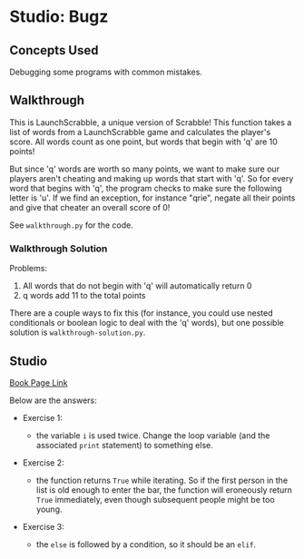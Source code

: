 # Studio: Bugz

## Concepts Used

Debugging some programs with common mistakes.

## Walkthrough

This is LaunchScrabble, a unique version of Scrabble! This function takes a list of words from a LaunchScrabble game and calculates the player's score. All words count as one point, but words that begin with 'q' are 10 points!

But since 'q' words are worth so many points, we want to make sure our players aren't cheating and making up words that start with 'q'. So for every word that begins with 'q', the program checks to make sure the following letter is 'u'. If we find an exception, for instance "qrie", negate all their points and give that cheater an overall score of 0!

See `walkthrough.py` for the code.

### Walkthrough Solution

Problems:
1. All words that do not begin with 'q' will automatically return 0
2. q words add 11 to the total points

There are a couple ways to fix this (for instance, you could use nested conditionals or boolean logic to deal with the 'q' words), but one possible solution is `walkthrough-solution.py`.

## Studio

[Book Page Link](https://runestone.launchcode.org/runestone/static/thinkcspy/Studios/bugz.html)

Below are the answers:

- Exercise 1:
    - the variable `i` is used twice. Change the loop variable (and the associated `print` statement) to something else.

- Exercise 2:
    - the function returns `True` while iterating. So if the first person in the list is old enough to enter the bar, the function will eroneously return `True` immediately, even though subsequent people might be too young.

- Exercise 3:
    - the `else` is followed by a condition, so it should be an `elif`.
